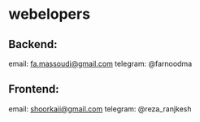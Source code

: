 # webelopers
## Backend: 
email: fa.massoudi@gmail.com
telegram: @farnoodma
## Frontend: 
email: shoorkaii@gmail.com
telegram: @reza_ranjkesh

